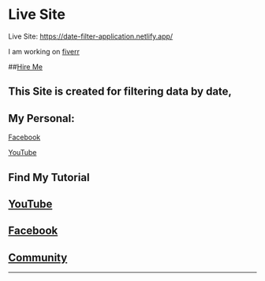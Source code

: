 # Live Site 

Live Site: https://date-filter-application.netlify.app/

I am working on [fiverr](https://www.fiverr.com/freelancersabid)

##[Hire Me](https://www.fiverr.com/freelancersabid)

## This Site is created for filtering data by date,

## My Personal:
[Facebook](https://www.facebook.com/hasibul.islam.sabid)

[YouTube](https://www.youtube.com/channel/UCTs-wmTcMrkBv0-eDIx4f0w)

## Find My Tutorial 

## [YouTube](https://www.youtube.com/c/listencoders)

## [Facebook](https://www.facebook.com/ListenCoders)

## [Community](https://www.facebook.com/groups/listencoderscommunity)

----------------
